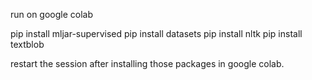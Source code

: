 run on google colab

pip install mljar-supervised
pip install datasets
pip install nltk
pip install textblob

restart the session after installing those packages in google colab.
